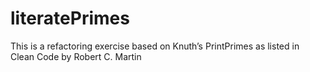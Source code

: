 # literatePrimes
This is a refactoring exercise based on Knuth’s PrintPrimes as listed in Clean Code by Robert C. Martin
